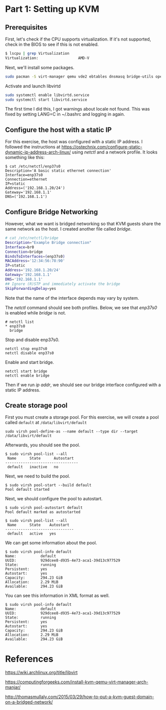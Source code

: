 # Part 1: Setting up KVM

## Prerequisites

First, let's check if the CPU supports virtualization. If it's not supported, check in the BIOS to see if this is not enabled.

```bash
$ lscpu | grep Virtualization
Virtualization:                  AMD-V
```

Next, we'll install some packages.

```bash
sudo pacman -S virt-manager qemu vde2 ebtables dnsmasq bridge-utils openbsd-netcat
```

Activate and launch libvirtd

```bash
sudo systemctl enable libvirtd.service
sudo systemctl start libvirtd.service
```

The first time I did this, I got warnings about locale not found. This was fixed by setting LANG=C in ~/.bashrc and logging in again.

## Configure the host with a static IP

For this exercise, the host was configured with a static IP address. I followed the instructions at https://ostechnix.com/configure-static-dynamic-ip-address-arch-linux/ using *netctl* and a network profile. It looks something like this:

```
$ cat /etc/netctl/enp37s0 
Description='A basic static ethernet connection'
Interface=enp37s0
Connection=ethernet
IP=static
Address=('192.168.1.20/24')
Gateway='192.168.1.1'
DNS=('192.168.1.1')
```

## Configure Bridge Networking

However, what we want is bridged networking so that KVM guests share the same network as the host. I created another file called *bridge*.

```bash
# cat /etc/netctl/bridge 
Description="Example Bridge connection"
Interface=br0
Connection=bridge
BindsToInterfaces=(enp37s0)
MACAddress='12:34:56:78:90'
IP=static
Address='192.168.1.20/24'
Gateway='192.168.1.1'
DNS='192.168.1.1'
## Ignore (R)STP and immediately activate the bridge
SkipForwardingDelay=yes
```

Note that the name of the interface depends may vary by system.

The *netctl* command should see both profiles. Below, we see that *enp37s0* is enabled while *bridge* is not.

```
# netctl list
* enp37s0
  bridge
```

Stop and disable enp37s0.

```
netctl stop enp37s0
netctl disable enp37s0
```

Enable and start bridge.

```
netctl start bridge
netctl enable bridge
```

Then if we run *ip addr*, we should see our bridge interface configured with a static IP address.

## Create storage pool

First you must create a storage pool. For this exercise, we will create a pool called `default` at `/data/libvirt/default`

```
sudo virsh pool-define-as --name default --type dir --target /data/libvirt/default
```

Afterwards, you should see the pool.


```
$ sudo virsh pool-list --all
 Name      State      Autostart
---------------------------------
 default   inactive   no
```

Next, we need to build the pool.

```
$ sudo virsh pool-start --build default
Pool default started

```

Next, we should configure the pool to autostart.

```
$ sudo virsh pool-autostart default
Pool default marked as autostarted

$ sudo virsh pool-list --all
 Name      State    Autostart
-------------------------------
 default   active   yes
```

We can get some information about the pool.

```
$ sudo virsh pool-info default
Name:           default
UUID:           929dcee8-d935-4e73-aca1-39d13c977529
State:          running
Persistent:     yes
Autostart:      yes
Capacity:       294.23 GiB
Allocation:     2.29 MiB
Available:      294.23 GiB
```

You can see this information in XML format as well.

```
$ sudo virsh pool-info default
Name:           default
UUID:           929dcee8-d935-4e73-aca1-39d13c977529
State:          running
Persistent:     yes
Autostart:      yes
Capacity:       294.23 GiB
Allocation:     2.29 MiB
Available:      294.23 GiB
```

# References

https://wiki.archlinux.org/title/libvirt

https://computingforgeeks.com/install-kvm-qemu-virt-manager-arch-manjar/

http://thomasmullaly.com/2015/03/29/how-to-put-a-kvm-guest-domain-on-a-bridged-network/


